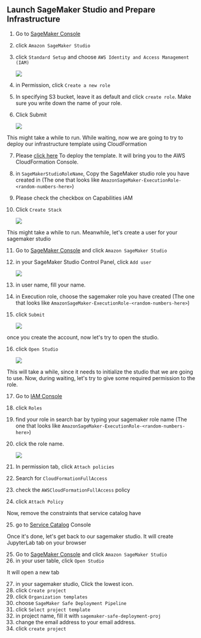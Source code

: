 ## Launch SageMaker Studio and Prepare Infrastructure

1. Go to [SageMaker Console](https://console.aws.amazon.com/sagemaker/home?region=us-east-1#/)
2. click `Amazon SageMaker Studio`
3. click `Standard Setup` and choose `AWS Identity and Access Management (IAM)`

    ![](../images/PrepareInfra/3.jpg)

4. in Permission, click `Create a new role`
5. In specifying S3 bucket, leave it as default and click `create role`. Make sure you write down the name of your role.
6. Click Submit

    ![](../images/PrepareInfra/6.jpg)


This might take a while to run. While waiting, now we are going to try to deploy our infrastructure template using CloudFormation

7. Please [click here](https://us-east-1.console.aws.amazon.com/cloudformation/home?region=us-east-1#/stacks/quickcreate?templateUrl=https%3A%2F%2Famazon-sagemaker-safe-deployment-pipeline.s3.amazonaws.com%2Fstudio.yml&stackName=mlops-studio&param_PipelineBucket=amazon-sagemaker-safe-deployment-pipeline) To deploy the template. It will bring you to the AWS CloudFormation Console.
8. in `SageMakerStudioRoleName`, Copy the SageMaker studio role you have created in (The one that looks like `AmazonSageMaker-ExecutionRole-<random-numbers-here>`)
9. Please check the checkbox on Capabilities iAM
10. Click `Create Stack`

    ![](../images/PrepareInfra/10.jpg)


This might take a while to run. Meanwhile, let's create a user for your sagemaker studio

11. Go to [SageMaker Console](https://console.aws.amazon.com/sagemaker/home?region=us-east-1#/landing) and click `Amazon SageMaker Studio`
12. in your SageMaker Studio Control Panel, click `Add user`

    ![](../images/PrepareInfra/12.jpg)

13. in user name, fill your name.
14. in Execution role, choose the sagemaker role you have created (The one that looks like `AmazonSageMaker-ExecutionRole-<random-numbers-here>`)
15. click `Submit`

    ![](../images/PrepareInfra/15.jpg)

once you create the account, now let's try to open the studio.

16. click `Open Studio`

    ![](../images/PrepareInfra/16.jpg)

This will take a while, since it needs to initialize the studio that we are going to use. Now, during waiting, let's try to give some required permission to the role.

17. Go to [IAM Console](https://console.aws.amazon.com/iam/home?region=us-east-1#)
18. click `Roles`
19. find your role in search bar by typing your sagemaker role name (The one that looks like `AmazonSageMaker-ExecutionRole-<random-numbers-here>`)
20. click the role name.

    ![](../images/PrepareInfra/20.jpg)

21. In permission tab, click `Attach policies`
22. Search for `CloudFormationFullAccess`
23. check the `AWSCloudFormationFullAccess` policy
24. click `Attach Policy`

Now, remove the constraints that service catalog have

25. go to [Service Catalog]() Console

Once it's done, let's get back to our sagemaker studio. It will create JupyterLab tab on your browser

25. Go to [SageMaker Console](https://console.aws.amazon.com/sagemaker/home?region=us-east-1#/landing) and click `Amazon SageMaker Studio`
26. in your user table, click `Open Studio`

It will open a new tab

27. in your sagemaker studio, Click the lowest icon.
28. click `Create project`
29. click `Organization templates`
30. choose `SageMaker Safe Deployment Pipeline`
31. click `Select project template`
32. in project name, fill it with `sagemaker-safe-deployment-proj`
33. change the email address to your email address.
34. click `create project`